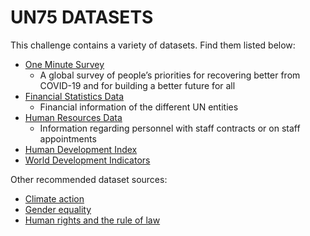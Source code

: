 # UN75 DATASETS

This challenge contains a variety of datasets. Find them listed below:

- [One Minute Survey](One%20Minute%20Survey)
  - A global survey of people’s priorities for recovering better from COVID-19 and for building a better future for all
- [Financial Statistics Data](Financial%20Statistics%20Data)
  - Financial information of the different UN entities
- [Human Resources Data](Human%20Resources%20Data)
  - Information regarding personnel with staff contracts or on staff appointments
- [Human Development Index](../Additional%20Datasources/Human%20Development%20Index)
- [World Development Indicators](../Additional%20Datasources/World%20Development%20Indicators)

Other recommended dataset sources:

- [Climate action](https://open.unep.org/)
- [Gender equality](https://data.unwomen.org/)
- [Human rights and the rule of law](https://data.humdata.org/dataset)
